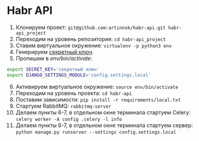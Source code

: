 # Habr API

1. Клонируем проект: `git@github.com:artinnok/habr-api.git habr-api_project`
2. Переходим на уровень репозитория: `cd habr-api_project`
3. Ставим виртуальное окружение: `virtualenv -p python3 env`
4. Генерируем [секретный ключ](http://www.miniwebtool.com/django-secret-key-generator/).
5. Пропишем в *env/bin/activate*:
```bash
export SECRET_KEY='секретный ключ'
export DJANGO_SETTINGS_MODULE='config.settings.local'
```
6. Активируем виртуальное окружение: `source env/bin/activate`
7. Переходим на уровень проекта: `cd habr-api`
8. Поставим зависимости: `pip install -r requirements/local.txt`
9. Стартуем RabbitMQ: `rabbitmq-server`
10. Делаем пункты 6-7, в отдельном окне терминала стартуем Celery: `celery
worker
 -A config
.celery -l info`
11. Делаем пункты 6-7, в отдельном окне терминала стартуем сервер: `python manage.py runserver
--settings config.settings.local`